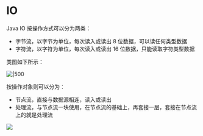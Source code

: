 # IO

Java IO 按操作方式可以分为两类：

- 字节流，以字节为单位，每次读入或读出 8 位数据，可以读任何类型数据
- 字符流，以字符为单位，每次读入或读出 16 位数据，只能读取字符类型数据

类图如下所示：

![|500](2019-10-02-21-28-34.png)

按操作对象则可以分为：

- 节点流，直接与数据源相连，读入或读出
- 处理流，与节点流一块使用，在节点流的基础上，再套接一层，套接在节点流上的就是处理流

![](2019-10-02-21-29-41.png)

